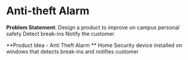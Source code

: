 # Anti-theft Alarm
**Problem Statement**:
Design a product to improve on campus personal safety
Detect break-ins
Notify the customer

**Product Idea - Anti Theft Alarm **
Home Security device installed on windows that detects break-ins and notifies customer

